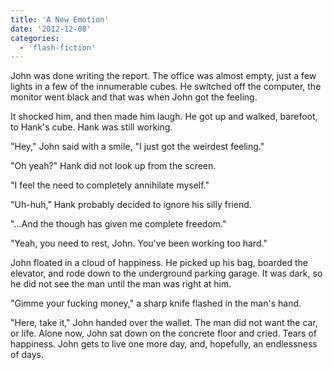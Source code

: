 ```yaml
---
title: 'A New Emotion'
date: '2012-12-08'
categories:
  - 'flash-fiction'
---
```


John was done writing the report. The office was almost empty, just a few lights
in a few of the innumerable cubes. He switched off the computer, the monitor
went black and that was when John got the feeling.

It shocked him, and then made him laugh. He got up and walked, barefoot, to
Hank's cube. Hank was still working.

"Hey," John said with a smile, "I just got the weirdest feeling."

"Oh yeah?" Hank did not look up from the screen.

"I feel the need to completely annihilate myself."

"Uh-huh," Hank probably decided to ignore his silly friend.

"...And the though has given me complete freedom."

"Yeah, you need to rest, John. You've been working too hard."

John floated in a cloud of happiness. He picked up his bag, boarded the
elevator, and rode down to the underground parking garage. It was dark, so he
did not see the man until the man was right at him.

"Gimme your fucking money," a sharp knife flashed in the man's hand.

"Here, take it," John handed over the wallet. The man did not want the car, or
life. Alone now, John sat down on the concrete floor and cried. Tears of
happiness. John gets to live one more day, and, hopefully, an endlessness of
days.
